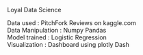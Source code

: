 Loyal Data Science 

Data  used : PitchFork Reviews on kaggle.com<br /> 
Data Manipulation : Numpy Pandas<br /> 
Model trained : Logistic Regression <br /> 
Visualization : Dashboard using plotly Dash<br /> 
